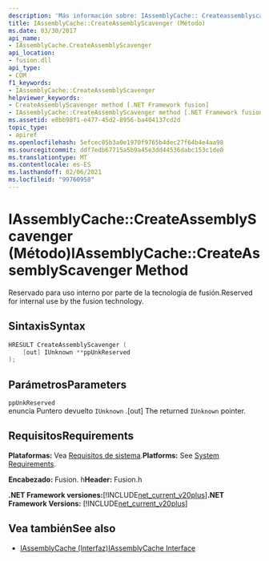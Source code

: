 ```yaml
---
description: 'Más información sobre: IAssemblyCache:: Createassemblyscavenger ((método)'
title: IAssemblyCache::CreateAssemblyScavenger (Método)
ms.date: 03/30/2017
api_name:
- IAssemblyCache.CreateAssemblyScavenger
api_location:
- fusion.dll
api_type:
- COM
f1_keywords:
- IAssemblyCache::CreateAssemblyScavenger
helpviewer_keywords:
- CreateAssemblyScavenger method [.NET Framework fusion]
- IAssemblyCache::CreateAssemblyScavenger method [.NET Framework fusion]
ms.assetid: e8bb98f1-e477-45d2-8956-ba404137cd2d
topic_type:
- apiref
ms.openlocfilehash: 5efcec05b3a0e1970f9765b4dec27f64b4e4aa98
ms.sourcegitcommit: ddf7edb67715a5b9a45e3dd44536dabc153c1de0
ms.translationtype: MT
ms.contentlocale: es-ES
ms.lasthandoff: 02/06/2021
ms.locfileid: "99760958"
---
```

# <a name="iassemblycachecreateassemblyscavenger-method"></a><span data-ttu-id="624f6-103">IAssemblyCache::CreateAssemblyScavenger (Método)</span><span class="sxs-lookup"><span data-stu-id="624f6-103">IAssemblyCache::CreateAssemblyScavenger Method</span></span>

<span data-ttu-id="624f6-104">Reservado para uso interno por parte de la tecnología de fusión.</span><span class="sxs-lookup"><span data-stu-id="624f6-104">Reserved for internal use by the fusion technology.</span></span>  
  
## <a name="syntax"></a><span data-ttu-id="624f6-105">Sintaxis</span><span class="sxs-lookup"><span data-stu-id="624f6-105">Syntax</span></span>  
  
```cpp  
HRESULT CreateAssemblyScavenger (  
    [out] IUnknown **ppUnkReserved  
);  
```  
  
## <a name="parameters"></a><span data-ttu-id="624f6-106">Parámetros</span><span class="sxs-lookup"><span data-stu-id="624f6-106">Parameters</span></span>  

 `ppUnkReserved`  
 <span data-ttu-id="624f6-107">enuncia Puntero devuelto `IUnknown` .</span><span class="sxs-lookup"><span data-stu-id="624f6-107">[out] The returned `IUnknown` pointer.</span></span>  
  
## <a name="requirements"></a><span data-ttu-id="624f6-108">Requisitos</span><span class="sxs-lookup"><span data-stu-id="624f6-108">Requirements</span></span>  

 <span data-ttu-id="624f6-109">**Plataformas:** Vea [Requisitos de sistema](../../get-started/system-requirements.md).</span><span class="sxs-lookup"><span data-stu-id="624f6-109">**Platforms:** See [System Requirements](../../get-started/system-requirements.md).</span></span>  
  
 <span data-ttu-id="624f6-110">**Encabezado:** Fusion. h</span><span class="sxs-lookup"><span data-stu-id="624f6-110">**Header:** Fusion.h</span></span>  
  
 <span data-ttu-id="624f6-111">**.NET Framework versiones:**[!INCLUDE[net_current_v20plus](../../../../includes/net-current-v20plus-md.md)]</span><span class="sxs-lookup"><span data-stu-id="624f6-111">**.NET Framework Versions:** [!INCLUDE[net_current_v20plus](../../../../includes/net-current-v20plus-md.md)]</span></span>  
  
## <a name="see-also"></a><span data-ttu-id="624f6-112">Vea también</span><span class="sxs-lookup"><span data-stu-id="624f6-112">See also</span></span>

- [<span data-ttu-id="624f6-113">IAssemblyCache (Interfaz)</span><span class="sxs-lookup"><span data-stu-id="624f6-113">IAssemblyCache Interface</span></span>](iassemblycache-interface.md)
